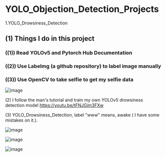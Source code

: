# YOLO_Objection_Detection_Projects



1.YOLO_Drowsiness_Detection

## (1) Things I do in this project 

### ((1)) Read YOLOv5 and Pytorch Hub Documentation

### ((2)) Use LabeImg (a github repository) to label image manually

### ((3)) Use OpenCV to take selfie to get my selfie data 


![image](https://user-images.githubusercontent.com/76461262/142205490-a8cfc511-2bf9-4ac9-bc7d-05892d03d856.png)


(2) I follow the man's tutorial and train my own YOLOv5 drowsiness detection model 
https://youtu.be/tFNJGim3FXw

(3) YOLO_Drowsiness_Detection, label "www" means, awake ( I have some mistakes on it.).

![image](https://user-images.githubusercontent.com/76461262/140005734-b52e9344-d3ca-434e-b93d-eb5f921cd1f0.png)

![image](https://user-images.githubusercontent.com/76461262/140005738-1c21a654-54d7-4158-b33b-18a27db886eb.png)

![image](https://user-images.githubusercontent.com/76461262/140005746-8dac486a-64a8-413e-af30-8f24f35e1365.png)

